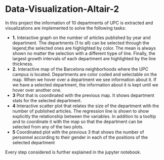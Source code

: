 # Data-Visualization-Altair-2
In this project the information of 10 departments of UPC is extracted and visualizations are implemented to solve the following tasks:

- **1.** Interactive graph on the number of articles published by year and department. The departments (1 to all) can be selected through the legend,the selected ones are highlighted by color. 
The mean is always shown no matter the selection with a different tiype of line. Finally, the largest growth intervals of each department are highlighted by the line thickness.
- **2.** Interactive map of the Barcelona neighborhoods where the UPC campus is located. Departments are color coded and selectable on the map. When we hover over a department we see information 
about it. If we have a selected department, the information about it is kept until we hover over another one.
- **3** Plot that is coordinated with the previous map. It shows department stats for the selected department.
- **4** Interactive scatter plot that relates the size of the department with the number of published articles. The regression line is shown to show explicitly the relationship between the variables. 
In addition to a tooltip and to coordinate it with the map so that the department can be selected from any of the two plots.
- **5** Coordinated plot with the previous 3 that shows the number of personnel according to their gender in each of the positions of the selected department

Every step considered is further explained in the jupyter notebook.
